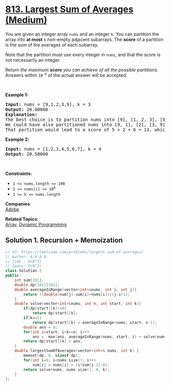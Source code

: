 # [813. Largest Sum of Averages (Medium)](https://leetcode.com/problems/largest-sum-of-averages/)

<p>You are given an integer array <code>nums</code> and an integer <code>k</code>. You can partition the array into <strong>at most</strong> <code>k</code> non-empty adjacent subarrays. The <strong>score</strong> of a partition is the sum of the averages of each subarray.</p>

<p>Note that the partition must use every integer in <code>nums</code>, and that the score is not necessarily an integer.</p>

<p>Return <em>the maximum <strong>score</strong> you can achieve of all the possible partitions</em>. Answers within <code>10<sup>-6</sup></code> of the actual answer will be accepted.</p>

<p>&nbsp;</p>
<p><strong>Example 1:</strong></p>

<pre><strong>Input:</strong> nums = [9,1,2,3,9], k = 3
<strong>Output:</strong> 20.00000
<strong>Explanation:</strong> 
The best choice is to partition nums into [9], [1, 2, 3], [9]. The answer is 9 + (1 + 2 + 3) / 3 + 9 = 20.
We could have also partitioned nums into [9, 1], [2], [3, 9], for example.
That partition would lead to a score of 5 + 2 + 6 = 13, which is worse.
</pre>

<p><strong>Example 2:</strong></p>

<pre><strong>Input:</strong> nums = [1,2,3,4,5,6,7], k = 4
<strong>Output:</strong> 20.50000
</pre>

<p>&nbsp;</p>
<p><strong>Constraints:</strong></p>

<ul>
	<li><code>1 &lt;= nums.length &lt;= 100</code></li>
	<li><code>1 &lt;= nums[i] &lt;= 10<sup>4</sup></code></li>
	<li><code>1 &lt;= k &lt;= nums.length</code></li>
</ul>


**Companies**:  
[Adobe](https://leetcode.com/company/adobe)

**Related Topics**:  
[Array](https://leetcode.com/tag/array/), [Dynamic Programming](https://leetcode.com/tag/dynamic-programming/)

## Solution 1. Recursion + Memoization

```cpp
// OJ: https://leetcode.com/problems/largest-sum-of-averages/
// Author: A M A N
// Time : O(N^3)
// Space: O(N^2)
class Solution {
public:
    int sum[101];
    double dp[101][101];
    double averageInRange(vector<int>&nums, int i, int j){
        return ((double)sum[j]-sum[i]+nums[i])/(j-i+1);
    }
    double solve(vector<int>&nums, int n, int start, int k){
        if(dp[start][k]!=0)
            return dp[start][k];
        if(k==1) 
            return dp[start][k] = averageInRange(nums, start, n-1);
        double ans = 0;
        for(int i=start; i+k<=n; i++)
            ans =  max(ans, averageInRange(nums, start, i) + solve(nums, n, i+1, k-1));
        return dp[start][k] = ans;
    }
    double largestSumOfAverages(vector<int>& nums, int k) {
        memset(dp, 0, sizeof dp);
        for(int i=0; i<nums.size(); i++)
            sum[i] = nums[i] + (i?sum[i-1]:0);
        return solve(nums, nums.size(), 0, k);
    }
};
```